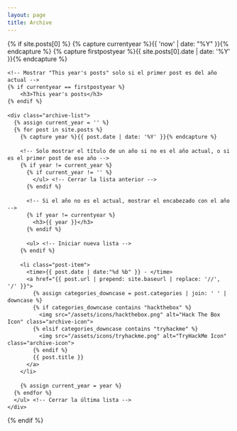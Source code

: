 ```yaml
---
layout: page
title: Archive
---
```


<section class="archive-section">
  {% if site.posts[0] %}
    {% capture currentyear %}{{ 'now' | date: "%Y" }}{% endcapture %}
    {% capture firstpostyear %}{{ site.posts[0].date | date: '%Y' }}{% endcapture %}
    
    <!-- Mostrar "This year's posts" solo si el primer post es del año actual -->
    {% if currentyear == firstpostyear %}
        <h3>This year's posts</h3>
    {% endif %}

    <div class="archive-list">
      {% assign current_year = '' %}
      {% for post in site.posts %}
        {% capture year %}{{ post.date | date: '%Y' }}{% endcapture %}
        
        <!-- Solo mostrar el título de un año si no es el año actual, o si es el primer post de ese año -->
        {% if year != current_year %}
          {% if current_year != '' %}
            </ul> <!-- Cerrar la lista anterior -->
          {% endif %}
          
          <!-- Si el año no es el actual, mostrar el encabezado con el año -->
          {% if year != currentyear %}
            <h3>{{ year }}</h3>
          {% endif %}
          
          <ul> <!-- Iniciar nueva lista -->
        {% endif %}
        
        <li class="post-item">
          <time>{{ post.date | date:"%d %b" }} - </time>
          <a href="{{ post.url | prepend: site.baseurl | replace: '//', '/' }}">
            {% assign categories_downcase = post.categories | join: ' ' | downcase %}
            {% if categories_downcase contains "hackthebox" %}
              <img src="/assets/icons/hackthebox.png" alt="Hack The Box Icon" class="archive-icon">
            {% elsif categories_downcase contains "tryhackme" %}
              <img src="/assets/icons/tryhackme.png" alt="TryHackMe Icon" class="archive-icon">
            {% endif %}
            {{ post.title }}
          </a>
        </li>

        {% assign current_year = year %}
      {% endfor %}
      </ul> <!-- Cerrar la última lista -->
    </div>
  {% endif %}
</section>

